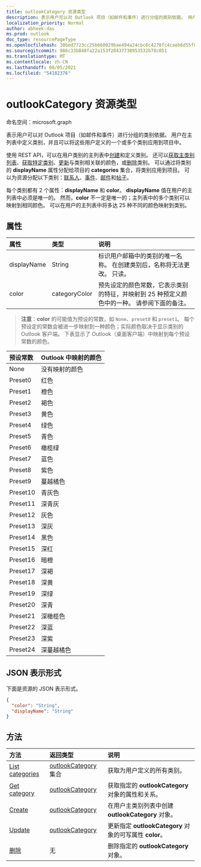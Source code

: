```yaml
---
title: outlookCategory 资源类型
description: 表示用户可以对 Outlook 项目（如邮件和事件）进行分组的类别依据。 用户在主列表中定义类别，并可以应用这些用户定义的一个或多个
localization_priority: Normal
author: abheek-das
ms.prod: outlook
doc_type: resourcePageType
ms.openlocfilehash: 30bed7723cc25b668029bae494a24cbc6c4278fc4caeb6d55f039e65c68e63f9
ms.sourcegitcommit: 986c33b848fa22a153f28437738953532b78c051
ms.translationtype: MT
ms.contentlocale: zh-CN
ms.lasthandoff: 08/05/2021
ms.locfileid: "54182376"
---
```

# <a name="outlookcategory-resource-type"></a>outlookCategory 资源类型

命名空间：microsoft.graph


表示用户可以对 Outlook 项目（如邮件和事件）进行分组的类别依据。 用户在主列表中定义类别，并且可以将这些用户定义的一个或多个类别应用到项目中。 

使用 REST API，可以在用户类别的主列表中[创建](../api/outlookuser-post-mastercategories.md)和定义类别。 还可以[获取主类别列表](../api/outlookuser-list-mastercategories.md)、[获取特定类别](../api/outlookcategory-get.md)、[更新](../api/outlookcategory-update.md)与类别相关联的颜色，或[删除](../api/outlookcategory-delete.md)类别。 可以通过将类别的 **displayName** 属性分配给项目的 **categories** 集合，将类别应用到项目。
可以为资源分配以下类别：[联系人](contact.md)、[事件](event.md)、[邮件](message.md)和[帖子](post.md)。   

每个类别都有 2 个属性：**displayName** 和 **color**。 **displayName** 值在用户的主列表中必须是唯一的。 然而，**color** 不一定是唯一的；主列表中的多个类别可以映射到相同颜色。 可以在用户的主列表中将多达 25 种不同的颜色映射到类别。

## <a name="properties"></a>属性
| 属性     | 类型   |说明|
|:---------------|:--------|:----------|
|displayName|String|标识用户邮箱中的类别的唯一名称。 在创建类别后，名称将无法更改。 只读。|
|color|categoryColor|预先设定的颜色常数，它表示类别的特征，并映射到 25 种预定义颜色中的一种。 请参阅下面的备注。 |

> **注意**：**color** 的可能值为预设的常数，如 `None`、`preset0` 和 `preset1`。 每个预设定的常数会被进一步映射到一种颜色；实际颜色取决于显示类别的 Outlook 客户端。 下表显示了 Outlook（桌面客户端）中映射到每个预设常数的颜色。 

| 预设常数  | Outlook 中映射的颜色 |
|:---------------|:--------|
| None | 没有映射的颜色 |
| Preset0 | 红色 |
| Preset1 | 橙色 |
| Preset2 | 褐色 |
| Preset3 | 黄色 |
| Preset4 | 绿色 |
| Preset5 | 青色 |
| Preset6 | 橄榄绿 |
| Preset7 | 蓝色 |
| Preset8 | 紫色 |
| Preset9 | 蔓越橘色 |
| Preset10 | 青灰色 |
| Preset11 | 深青灰 |
| Preset12 | 灰色 |
| Preset13 | 深灰 |
| Preset14 | 黑色 |
| Preset15 | 深红 |
| Preset16 | 暗橙 |
| Preset17 | 深褐 |
| Preset18 | 深黄 |
| Preset19 | 深绿 |
| Preset20 | 深青 |
| Preset21 | 深橄榄色 |
| Preset22 | 深蓝 |
| Preset23 | 深紫 |
| Preset24 | 深蔓越橘色 |

## <a name="json-representation"></a>JSON 表示形式
下面是资源的 JSON 表示形式。

<!-- {
  "blockType": "resource",
  "optionalProperties": [

  ],
  "baseType": "microsoft.graph.entity",
  "@odata.type": "microsoft.graph.outlookCategory"
}-->

```json
{
  "color": "String",
  "displayName": "String"
}

```

## <a name="methods"></a>方法
| 方法           | 返回类型    |说明|
|:---------------|:--------|:----------|
|[List categories](../api/outlookuser-list-mastercategories.md) | [outlookCategory](../resources/outlookcategory.md) 集合 |获取为用户定义的所有类别。|
|[Get category](../api/outlookcategory-get.md) | [outlookCategory](../resources/outlookcategory.md) |获取指定的 **outlookCategory** 对象的属性和关系。|
|[Create](../api/outlookuser-post-mastercategories.md) | [outlookCategory](../resources/outlookcategory.md) |在用户主类别列表中创建 **outlookCategory** 对象。|
|[Update](../api/outlookcategory-update.md) | [outlookCategory](../resources/outlookcategory.md) |更新指定 **outlookCategory** 对象的可写属性 **color**。 |
|[删除](../api/outlookcategory-delete.md) | 无 |删除指定的 **outlookCategory** 对象。 |


<!-- uuid: 8fcb5dbc-d5aa-4681-8e31-b001d5168d79
2015-10-25 14:57:30 UTC -->
<!-- {
  "type": "#page.annotation",
  "description": "outlookCategory resource",
  "keywords": "",
  "section": "documentation",
  "suppressions": [
  ],
  "tocPath": ""
}-->
 

